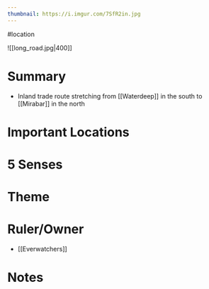 ```yaml
---
thumbnail: https://i.imgur.com/7SfR2in.jpg
---
```

#location

![[long_road.jpg|400]]

# Summary
- Inland trade route stretching from [[Waterdeep]] in the south to [[Mirabar]] in the north

# Important Locations
# 5 Senses
# Theme
# Ruler/Owner
- [[Everwatchers]]
# Notes
